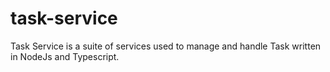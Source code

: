 # task-service
Task Service is a suite of services used to manage and handle Task written in NodeJs and Typescript.
